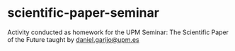 # scientific-paper-seminar
Activity conducted as homework for the UPM Seminar: The Scientific Paper of the Future taught by daniel.garijo@upm.es
